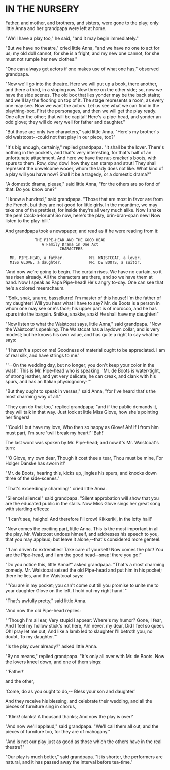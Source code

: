 # IN THE NURSERY

Father, and mother, and brothers, and sisters, were gone to the
play; only little Anna and her grandpapa were left at home.

"We'll have a play too," he said, "and it may begin immediately."

"But we have no theatre," cried little Anna, "and we have no one
to act for us; my old doll cannot, for she is a fright, and my new one
cannot, for she must not rumple her new clothes."

"One can always get actors if one makes use of what one has,"
observed grandpapa.

"Now we'll go into the theatre. Here we will put up a book,
there another, and there a third, in a sloping row. Now three on the
other side; so, now we have the side scenes. The old box that lies
yonder may be the back stairs; and we'll lay the flooring on top of
it. The stage represents a room, as every one may see. Now we want the
actors. Let us see what we can find in the plaything-box. First the
personages, and then we will get the play ready. One after the
other; that will be capital! Here's a pipe-head, and yonder an odd
glove; they will do very well for father and daughter."

"But those are only two characters," said little Anna. "Here's
my brother's old waistcoat--could not that play in our piece, too?"

"It's big enough, certainly," replied grandpapa. "It shall be
the lover. There's nothing in the pockets, and that's very
interesting, for that's half of an unfortunate attachment. And here we
have the nut-cracker's boots, with spurs to them. Row, dow, dow! how
they can stamp and strut! They shall represent the unwelcome wooer,
whom the lady does not like. What kind of a play will you have now?
Shall it be a tragedy, or a domestic drama?"

"A domestic drama, please," said little Anna, "for the others
are so fond of that. Do you know one?"

"I know a hundred," said grandpapa. "Those that are most in
favor are from the French, but they are not good for little girls.
In the meantime, we may take one of the prettiest, for inside
they're all very much alike. Now I shake the pen! Cock-a-lorum! So
now, here's the play, brin-bran-span new! Now listen to the
play-bill."

And grandpapa took a newspaper, and read as if he were reading
from it:

                 THE PIPE-HEAD AND THE GOOD HEAD
                    A Family Drama in One Act
                            CHARACTERS

      MR. PIPE-HEAD, a father.           MR. WAISTCOAT, a lover.
      MISS GLOVE, a daughter.            MR. DE BOOTS, a suitor.


"And now we're going to begin. The curtain rises. We have no
curtain, so it has risen already. All the characters are there, and so
we have them at hand. Now I speak as Papa Pipe-head! He's angry
to-day. One can see that he's a colored meerschaum.

"'Snik, snak, snurre, bassellurre! I'm master of this house! I'm
the father of my daughter! Will you hear what I have to say? Mr. de
Boots is a person in whom one may see one's face; his upper part is of
morocco, and he has spurs into the bargain. Snikke, snakke, snak! He
shall have my daughter!"

"Now listen to what the Waistcoat says, little Anna," said
grandpapa. "Now the Waistcoat's speaking. The Waistcoat has a
laydown collar, and is very modest; but he knows his own value, and
has quite a right to say what he says:

"'I haven't a spot on me! Goodness of material ought to be
appreciated. I am of real silk, and have strings to me.'

"'--On the wedding day, but no longer; you don't keep your color
in the wash.' This is Mr. Pipe-head who is speaking. 'Mr. de Boots
is water-tight, of strong leather, and yet very delicate; he can
creak, and clank with his spurs, and has an Italian physiognomy-'"

"But they ought to speak in verses," said Anna, "for I've heard
that's the most charming way of all."

"They can do that too," replied grandpapa; "and if the public
demands it, they will talk in that way. Just look at little Miss
Glove, how she's pointing her fingers!

  "'Could I but have my love,
    Who then so happy as Glove!
             Ah!
    If I from him must part,
    I'm sure 'twill break my heart!'
             'Bah!'

The last word was spoken by Mr. Pipe-head; and now it's Mr.
Waistcoat's turn:

  "'O Glove, my own dear,
    Though it cost thee a tear,
               Thou must be mine,
    For Holger Danske has sworn it!'


"Mr. de Boots, hearing this, kicks up, jingles his spurs, and
knocks down three of the side-scenes."

"That's exceedingly charming!" cried little Anna.

"Silence! silence!" said grandpapa. "Silent approbation will
show that you are the educated public in the stalls. Now Miss Glove
sings her great song with startling effects:

  "'I can't see, heigho!
    And therefore I'll crow!
  Kikkeriki, in the lofty hall!'


"Now comes the exciting part, little Anna. This is the most
important in all the play. Mr. Waistcoat undoes himself, and addresses
his speech to you, that you may applaud; but leave it alone,--that's
considered more genteel.

"'I am driven to extremities! Take care of yourself! Now comes the
plot! You are the Pipe-head, and I am the good head--snap! there you
go!"

"Do you notice this, little Anna?" asked grandpapa. "That's a most
charming comedy. Mr. Waistcoat seized the old Pipe-head and put him in
his pocket; there he lies, and the Waistcoat says:

"'You are in my pocket; you can't come out till you promise to
unite me to your daughter Glove on the left. I hold out my right
hand.'"

"That's awfully pretty," said little Anna.

"And now the old Pipe-head replies:

  "'Though I'm all ear,
    Very stupid I appear:
  Where's my humor? Gone, I fear,
  And I feel my hollow stick's not here,
    Ah! never, my dear,
    Did I feel so queer.
    Oh! pray let me out,
  And like a lamb led to slaughter
    I'll betroth you, no doubt,
         To my daughter.'"


"Is the play over already?" asked little Anna.

"By no means," replied grandpapa. "It's only all over with Mr.
de Boots. Now the lovers kneel down, and one of them sings:

  "'Father!'

and the other,

  'Come, do as you ought to do,--
  Bless your son and daughter.'

And they receive his blessing, and celebrate their wedding, and all
the pieces of furniture sing in chorus,

  "'Klink! clanks!
    A thousand thanks;
  And now the play is over!'


"And now we'll applaud," said grandpapa. "We'll call them all out,
and the pieces of furniture too, for they are of mahogany."

"And is not our play just as good as those which the others have
in the real theatre?"

"Our play is much better," said grandpapa. "It is shorter, the
performers are natural, and it has passed away the interval before
tea-time."




